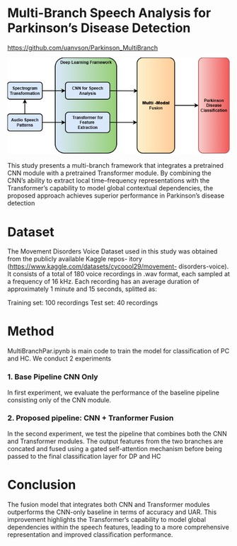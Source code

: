 # Multi-Branch Speech Analysis for Parkinson’s Disease Detection
https://github.com/uanvson/Parkinson_MultiBranch

   ![Multi-Modal](https://raw.githubusercontent.com/uanvson/Parkinson_MultiBranch/refs/heads/main/Muli_modal_parkinson.png)

This study presents a multi-branch framework that integrates a pretrained CNN module with a pretrained Transformer module. By combining the CNN’s ability to extract local time–frequency representations with the Transformer’s capability to model global contextual dependencies, the proposed approach achieves superior performance in Parkinson’s disease detection

# Dataset
The Movement Disorders Voice Dataset used in this study was obtained from the publicly available Kaggle repos- itory (https://www.kaggle.com/datasets/cycoool29/movement- disorders-voice). It consists of a total of 180 voice recordings in .wav format, each sampled at a frequency of 16 kHz. Each recording has an average duration of approximately 1 minute and 15 seconds, splitted as:

Training set: 100 recordings
Test set: 40 recordings


# Method
MultiBranchPar.ipynb is main code to train the model for classification of PC and HC. We conduct 2 experiments
### 1. Base Pipeline CNN Only
In first experiment, we evaluate the performance of the baseline pipeline consisting only of the CNN module.

### 2. Proposed pipeline: CNN + Tranformer Fusion
In the second experiment, we test the pipeline that combines both the CNN and Transformer modules. The output features from the two branches are concated and fused using a gated self-attention mechanism before being passed to the final classification layer for DP and HC

# Conclusion
The fusion model that integrates both CNN and Transformer modules outperforms the CNN-only baseline in terms of accuracy and UAR. This improvement highlights the Transformer’s capability to model global dependencies within the speech features, leading to a more comprehensive representation and improved classification performance.
